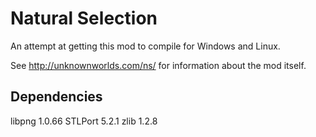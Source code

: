 Natural Selection
=================

An attempt at getting this mod to compile for Windows and Linux.

See http://unknownworlds.com/ns/ for information about the mod itself.

Dependencies
------------

libpng 1.0.66
STLPort 5.2.1
zlib 1.2.8
